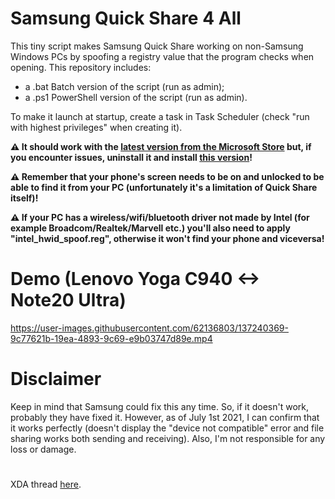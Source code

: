 # Samsung Quick Share 4 All
This tiny script makes Samsung Quick Share working on non-Samsung Windows PCs by spoofing a registry value that the program checks when opening.
This repository includes:
- a .bat Batch version of the script (run as admin);
- a .ps1 PowerShell version of the script (run as admin).

To make it launch at startup, create a task in Task Scheduler (check "run with highest privileges" when creating it).

**⚠️ It should work with the [latest version from the Microsoft Store](https://www.microsoft.com/en-us/p/quick-share/9pctgdfxvzlj) but, if you encounter issues, uninstall it and install [this version](https://mega.nz/file/9B4myBTS#iWj3krlMOrKTnTPfEw_qH93RoddJydzxpnPVeAgPKiQ)!**

**⚠️ Remember that your phone's screen needs to be on and unlocked to be able to find it from your PC (unfortunately it's a limitation of Quick Share itself)!**

**⚠️ If your PC has a wireless/wifi/bluetooth driver not made by Intel (for example Broadcom/Realtek/Marvell etc.) you'll also need to apply "intel_hwid_spoof.reg", otherwise it won't find your phone and viceversa!**

# Demo (Lenovo Yoga C940 <-> Note20 Ultra)
https://user-images.githubusercontent.com/62136803/137240369-9c77621b-19ea-4893-9c69-e9b03747d89e.mp4

# Disclaimer
Keep in mind that Samsung could fix this any time. So, if it doesn't work, probably they have fixed it. However, as of July 1st 2021, I can confirm that it works perfectly (doesn't display the "device not compatible" error and file sharing works both sending and receiving). Also, I'm not responsible for any loss or damage.

# 
XDA thread [here](https://forum.xda-developers.com/t/samsung-quick-share-4-all-use-it-on-non-samsung-pcs.4347077/).
